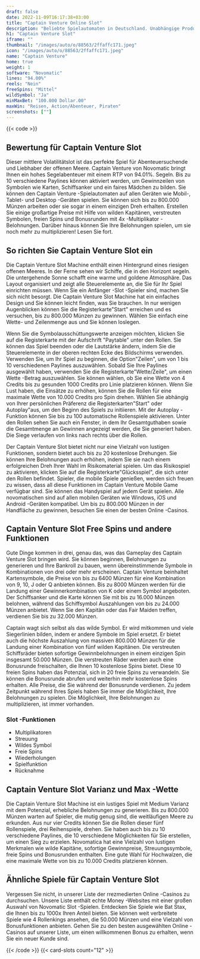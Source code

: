 ```yaml
---
draft: false
date: 2022-11-09T16:17:38+03:00
title: "Captain Venture Online Slot"
description: "Beliebte Spielautomaten in Deutschland. Unabhängige Produktbewertungen und exklusive Anmeldeangebote. Jetzt spielen!"
h1: "Captain Venture Slot"
iframe: ""
thumbnail: "/images/auto/o/88563/2ffaffc171.jpeg"
icon: "/images/auto/o/88563/2ffaffc171.jpeg"
name: "Captain Venture"
home: true
weight: 1
software: "Novomatic"
lines: "94.00%"
reels: "Nein"
freeSpins: "Mittel"
wildSymbol: "Ja"
minMaxBet: "100.000 Dollar.00"
maxWin: "Reisen, Action/Abenteuer, Piraten"
screenshots: [""]
---
```


{{< code >}}<h2> Bewertung für Captain Venture Slot</h2><p> Dieser mittlere Volatilitätslot ist das perfekte Spiel für Abenteuersuchende und Liebhaber der offenen Meere. Captain Venture von Novomatic bringt Ihnen ein hohes Segelabenteuer mit einem RTP von 94.01%. Segeln. Bis zu 10 verschiedene Paylines können aktiviert werden, um Gewinnzeilen von Symbolen wie Karten, Schiffsanker und ein faires Mädchen zu bilden. Sie können den Captain Venture -Spielautomaten auf allen Geräten wie Mobil-, Tablet- und Desktop -Geräten spielen. Sie können sich bis zu 800.000 Münzen arbeiten oder sie sogar in einem einzigen Dreh erhalten. Erstellen Sie einige großartige Preise mit Hilfe von wilden Kapitänen, verstreuten Symbolen, freien Spins und Bonusrunden mit 4x -Multiplikator -Belohnungen. Darüber hinaus können Sie Ihre Belohnungen spielen, um sie noch mehr zu multiplizieren! Lesen Sie fort.</p><h2> So richten Sie Captain Venture Slot ein</h2><p> Die Captain Venture Slot Machine enthält einen Hintergrund eines riesigen offenen Meeres. In der Ferne sehen wir Schiffe, die in den Horizont segeln. Die untergehende Sonne schafft eine warme und goldene Atmosphäre. Das Layout organisiert und zeigt alle Steuerelemente an, die Sie für Ihr Spiel einrichten müssen. Wenn Sie ein Anfänger -Slot -Spieler sind, machen Sie sich nicht besorgt. Die Captain Venture Slot Machine hat ein einfaches Design und Sie können leicht finden, was Sie brauchen. In nur wenigen Augenblicken können Sie die Registerkarte"Start" erreichen und es versuchen, bis zu 800.000 Münzen zu gewinnen. Wählen Sie einfach eine Wette- und Zeilenmenge aus und Sie können loslegen.</p><p>Wenn Sie die Symbolausschüttungswerte anzeigen möchten, klicken Sie auf die Registerkarte mit der Aufschrift "Paytable" unter den Rollen. Sie können das Spiel beenden oder die Lautstärke ändern, indem Sie die Steuerelemente in der oberen rechten Ecke des Bildschirms verwenden. Verwenden Sie, um Ihr Spiel zu beginnen, die Option"Zeilen", um von 1 bis 10 verschiedenen Paylines auszuwählen. Sobald Sie Ihre Paylines ausgewählt haben, verwenden Sie die Registerkarte"Wette/Zeile", um einen Wette -Betrag auszuwählen. Sie können wählen, ob Sie eine Wette von 4 Credits bis zu gesunden 1000 Credits pro Linie platzieren können. Wenn Sie Lust haben, die Einsätze zu erhöhen, können Sie die Rollen für eine maximale Wette von 10.000 Credits pro Spin drehen. Wählen Sie abhängig von Ihrer persönlichen Präferenz die Registerkarten"Start" oder Autoplay"aus, um den Beginn des Spiels zu initiieren. Mit der Autoplay -Funktion können Sie bis zu 100 automatische Rollenspiele aktivieren. Unter den Rollen sehen Sie auch ein Fenster, in dem Ihr Gesamtguthaben sowie die Gesamtmenge an Gewinnen angezeigt werden, die Sie generiert haben. Die Siege verlaufen von links nach rechts über die Rollen.</p><p>Der Captain Venture Slot bietet nicht nur eine Vielzahl von lustigen Funktionen, sondern bietet auch bis zu 20 kostenlose Drehungen. Sie können Ihre Belohnungen auch erhöhen, indem Sie sie nach einem erfolgreichen Dreh Ihrer Wahl im Risikomaterial spielen. Um das Risikospiel zu aktivieren, klicken Sie auf die Registerkarte"Glücksspiel", die sich unter den Rollen befindet. Spieler, die mobile Spiele genießen, werden sich freuen zu wissen, dass all diese Funktionen im Captain Venture Mobile Game verfügbar sind. Sie können das Handyspiel auf jedem Gerät spielen. Alle novomatischen sind auf allen mobilen Geräten wie Windows, iOS und Android -Geräten kompatibel. Um bis zu 800.000 Münzen in der Handfläche zu gewinnen, besuchen Sie einen der besten Online -Casinos.</p><h2>Captain Venture Slot Free Spins und andere Funktionen</h2><p> Gute Dinge kommen in drei, genau das, was das Gameplay des Captain Venture Slot bringen wird. Sie können beginnen, Belohnungen zu generieren und Ihre Bankroll zu bauen, wenn übereinstimmende Symbole in Kombinationen von drei oder mehr erscheinen. Captain Venture beinhaltet Kartensymbole, die Preise von bis zu 6400 Münzen für eine Kombination von 9, 10, J oder Q anbieten können. Bis zu 8000 Münzen werden für die Landung einer Gewinnerkombination von K oder einem Symbol angeboten. Der Schiffsanker und die Karte können Sie mit bis zu 16.000 Münzen belohnen, während das Schiffsymbol Auszahlungen von bis zu 24.000 Münzen anbietet. Wenn Sie den Kapitän oder das Fair Maiden treffen, verdienen Sie bis zu 32.000 Münzen.</p><p>Captain wagt sich selbst als das wilde Symbol. Er wird mitkommen und viele Siegerlinien bilden, indem er andere Symbole im Spiel ersetzt. Er bietet auch die höchste Auszahlung von massiven 800.000 Münzen für die Landung einer Kombination von fünf wilden Kapitänen. Die verstreuten Schiffsräder bieten sofortige Gewinnbelohnungen in einem einzigen Spin insgesamt 50.000 Münzen. Die verstreuten Räder werden auch eine Bonusrunde freischalten, die Ihnen 10 kostenlose Spins bietet. Diese 10 freien Spins haben das Potenzial, sich in 20 freie Spins zu verwandeln. Sie können die Bonusrunde abrufen und weiterhin mehr kostenlose Spins erhalten. Alle Preise, die Sie während der Bonusrunde verdienen. Zu jedem Zeitpunkt während Ihres Spiels haben Sie immer die Möglichkeit, Ihre Belohnungen zu spielen. Die Möglichkeit, Ihre Belohnungen zu multiplizieren, ist immer vorhanden.</p><h3>
Slot -Funktionen</h3><ul>
<li></span>
Multiplikatoren</li>
<li></span>
Streuung</li>
<li></span>
Wildes Symbol</li>
<li></span>
Freie Spins</li>
<li></span>
Wiederholungen</li>
<li></span>
Spielfunktion</li>
<li></span>
Rücknahme</li></ul><h2> Captain Venture Slot Varianz und Max -Wette</h2><p> Die Captain Venture Slot Machine ist ein lustiges Spiel mit Medium Varianz mit dem Potenzial, erhebliche Belohnungen zu generieren. Bis zu 800.000 Münzen warten auf Spieler, die mutig genug sind, die weitläufigen Meere zu erkunden. Aus nur vier Credits können Sie die Rollen dieser fünf Rollenspiele, drei Reihenspiele, drehen. Sie haben auch bis zu 10 verschiedene Paylines, die 10 verschiedene Möglichkeiten für Sie erstellen, um einen Sieg zu erzielen. Novomatica hat eine Vielzahl von lustigen Merkmalen wie wilde Kapitäne, sofortige Gewinnpreise, Streuungssymbole, freie Spins und Bonusrunden enthalten. Eine gute Wahl für Hochwalzen, die eine maximale Wette von bis zu 10.000 Credits platzieren können.</p><h2> Ähnliche Spiele für Captain Venture Slot</h2><p> Vergessen Sie nicht, in unserer Liste der rrezmedierten Online -Casinos zu durchsuchen. Unsere Liste enthält echte Money -Websites mit einer großen Auswahl von Novomatic Slot -Spielen. Entdecken Sie Spiele wie Bat Stax, die Ihnen bis zu 1000x Ihren Anteil bieten. Sie können weit verbreitete Spiele wie 4 Rollenkings ansehen, die 50.000 Münzen und eine Vielzahl von Bonusfunktionen anbieten. Gehen Sie zu den besten ausgewählten Online -Casinos auf unserer Liste, um einen willkommenen Bonus zu erhalten, wenn Sie ein neuer Kunde sind.</p>{{< /code >}}
 {{< card-slots count="12" >}}